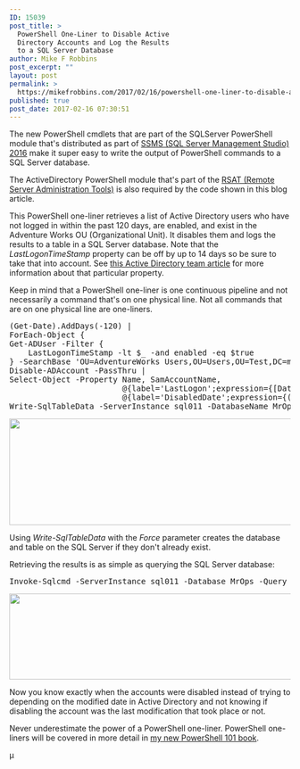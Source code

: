 ```yaml
---
ID: 15039
post_title: >
  PowerShell One-Liner to Disable Active
  Directory Accounts and Log the Results
  to a SQL Server Database
author: Mike F Robbins
post_excerpt: ""
layout: post
permalink: >
  https://mikefrobbins.com/2017/02/16/powershell-one-liner-to-disable-active-directory-accounts-and-log-the-results-to-a-sql-server-database/
published: true
post_date: 2017-02-16 07:30:51
---
```

The new PowerShell cmdlets that are part of the SQLServer PowerShell module that's distributed as part of <a href="https://docs.microsoft.com/en-us/sql/ssms/download-sql-server-management-studio-ssms" target="_blank">SSMS (SQL Server Management Studio) 2016</a> make it super easy to write the output of PowerShell commands to a SQL Server database.

The ActiveDirectory PowerShell module that's part of the <a href="https://www.microsoft.com/en-us/download/details.aspx?id=45520" target="_blank">RSAT (Remote Server Administration Tools)</a> is also required by the code shown in this blog article.

This PowerShell one-liner retrieves a list of Active Directory users who have not logged in within the past 120 days, are enabled, and exist in the Adventure Works OU (Organizational Unit). It disables them and logs the results to a table in a SQL Server database. Note that the <em>LastLogonTimeStamp</em> property can be off by up to 14 days so be sure to take that into account. See <a href="https://blogs.technet.microsoft.com/askds/2009/04/15/the-lastlogontimestamp-attribute-what-it-was-designed-for-and-how-it-works/" target="_blank">this Active Directory team article</a> for more information about that particular property.

Keep in mind that a PowerShell one-liner is one continuous pipeline and not necessarily a command that's on one physical line. Not all commands that are on one physical line are one-liners.
<pre class="lang:ps decode:true">(Get-Date).AddDays(-120) |
ForEach-Object {
Get-ADUser -Filter {
    LastLogonTimeStamp -lt $_ -and enabled -eq $true
} -SearchBase 'OU=AdventureWorks Users,OU=Users,OU=Test,DC=mikefrobbins,DC=com' -Properties LastLogonTimeStamp -PipelineVariable UserInfo} |
Disable-ADAccount -PassThru |
Select-Object -Property Name, SamAccountName,
                        @{label='LastLogon';expression={[DateTime]::FromFileTime($UserInfo.LastLogonTimestamp).ToString('yyyy-MM-dd HH:mm:ss')}},
                        @{label='DisabledDate';expression={(Get-Date).ToString('yyyy-MM-dd HH:mm:ss')}} |
Write-SqlTableData -ServerInstance sql011 -DatabaseName MrOps -SchemaName dbo -TableName DisabledAdUsers -Force</pre>
<a href="http://mikefrobbins.com/wp-content/uploads/2017/02/logresultstosql1c.png"><img class="alignnone size-full wp-image-15047" src="http://mikefrobbins.com/wp-content/uploads/2017/02/logresultstosql1c.png" alt="" width="859" height="191" /></a>

Using <em>Write-SqlTableData</em> with the <em>Force</em> parameter creates the database and table on the SQL Server if they don't already exist.

Retrieving the results is as simple as querying the SQL Server database:
<pre class="lang:ps decode:true ">Invoke-Sqlcmd -ServerInstance sql011 -Database MrOps -Query 'select * from DisabledAdUsers'</pre>
<a href="http://mikefrobbins.com/wp-content/uploads/2017/02/logresultstosql2c.png"><img class="alignnone size-full wp-image-15049" src="http://mikefrobbins.com/wp-content/uploads/2017/02/logresultstosql2c.png" alt="" width="859" height="154" /></a>

Now you know exactly when the accounts were disabled instead of trying to depending on the modified date in Active Directory and not knowing if disabling the account was the last modification that took place or not.

Never underestimate the power of a PowerShell one-liner. PowerShell one-liners will be covered in more detail in <a href="https://leanpub.com/powershell101" target="_blank">my new PowerShell 101 book</a>.

µ